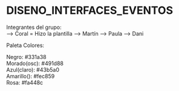 # DISENO_INTERFACES_EVENTOS

Integrantes del grupo: <br>
--> Coral = Hizo la plantilla
--> Martín
--> Paula 
--> Dani 


Paleta Colores:

  Negro: #331a38<br>
  Morado(osc): #491d88<br>
  Azul(claro): #43b5a0<br>
  Amarillo(): #fec859<br>
  Rosa: #fa448c<br>















